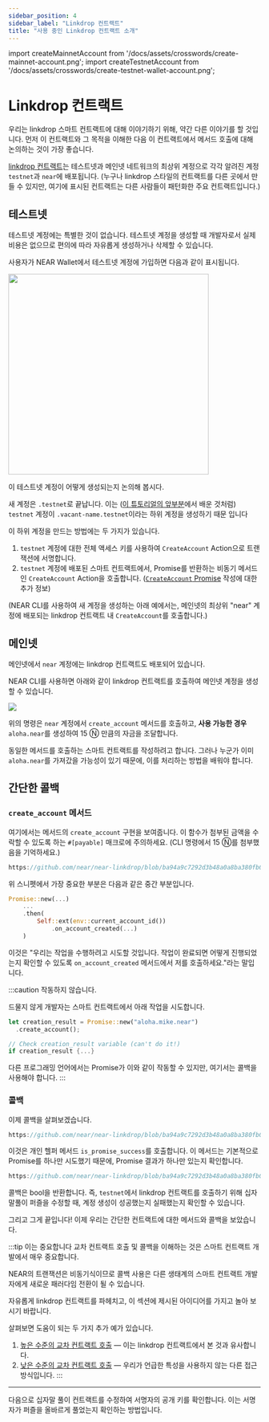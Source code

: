 ```yaml
---
sidebar_position: 4
sidebar_label: "Linkdrop 컨트랙트"
title: "사용 중인 Linkdrop 컨트랙트 소개"
---
```


import createMainnetAccount from '/docs/assets/crosswords/create-mainnet-account.png';
import createTestnetAccount from '/docs/assets/crosswords/create-testnet-wallet-account.png';

# Linkdrop 컨트랙트

우리는 linkdrop 스마트 컨트랙트에 대해 이야기하기 위해, 약간 다른 이야기를 할 것입니다. 먼저 이 컨트랙트와 그 목적을 이해한 다음 이 컨트랙트에서 메서드 호출에 대해 논의하는 것이 가장 좋습니다.

[linkdrop 컨트랙트](https://github.com/near/near-linkdrop)는 테스트넷과 메인넷 네트워크의 최상위 계정으로 각각 알려진 계정 `testnet`과 `near`에 배포됩니다. (누구나 linkdrop 스타일의 컨트랙트를 다른 곳에서 만들 수 있지만, 여기에 표시된 컨트랙트는 다른 사람들이 패턴화한 주요 컨트랙트입니다.)

## 테스트넷

테스트넷 계정에는 특별한 것이 없습니다. 테스트넷 계정을 생성할 때 개발자로서 실제 비용은 없으므로 편의에 따라 자유롭게 생성하거나 삭제할 수 있습니다.

사용자가 NEAR Wallet에서 테스트넷 계정에 가입하면 다음과 같이 표시됩니다.

<img src={createTestnetAccount} width="400" />

이 테스트넷 계정이 어떻게 생성되는지 논의해 봅시다.

새 계정은 `.testnet`로 끝납니다. 이는 ([이 튜토리얼의 앞부분](../01-basics/02-add-functions-call.md#create-a-subaccount)에서 배운 것처럼) `testnet` 계정이 `.vacant-name.testnet`이라는 하위 계정을 생성하기 때문 입니다 

이 하위 계정을 만드는 방법에는 두 가지가 있습니다.

1. `testnet` 계정에 대한 전체 액세스 키를 사용하여 `CreateAccount` Action으로 트랜잭션에 서명합니다.
2. `testnet` 계정에 배포된 스마트 컨트랙트에서, Promise를 반환하는 비동기 메서드인 `CreateAccount` Action을 호출합니다. ([`CreateAccount` Promise](/sdk/rust/promises/create-account) 작성에 대한 추가 정보)

(NEAR CLI를 사용하여 새 계정을 생성하는 아래 예에서는, 메인넷의 최상위 "near" 계정에 배포되는 linkdrop 컨트랙트 내 `CreateAccount`를 호출합니다.)

## 메인넷

메인넷에서 `near` 계정에는 linkdrop 컨트랙트도 배포되어 있습니다.

NEAR CLI를 사용하면 아래와 같이 linkdrop 컨트랙트를 호출하여 메인넷 계정을 생성할 수 있습니다.

<img src={createMainnetAccount} />

위의 명령은 `near` 계정에서 `create_account` 메서드를 호출하고, **사용 가능한 경우** `aloha.near`를 생성하여 15 Ⓝ 만큼의 자금을 조달합니다.

동일한 메서드를 호출하는 스마트 컨트랙트를 작성하려고 합니다. 그러나 누군가 이미 `aloha.near`를 가져갔을 가능성이 있기 때문에, 이를 처리하는 방법을 배워야 합니다.


## 간단한 콜백

### `create_account` 메서드

여기에서는 메서드의 `create_account` 구현을 보여줍니다. 이 함수가 첨부된 금액을 수락할 수 있도록 하는 `#[payable]` 매크로에 주의하세요. (CLI 명령에서 15 Ⓝ를 첨부했음을 기억하세요.)

```rust reference
https://github.com/near/near-linkdrop/blob/ba94a9c7292d3b48a0a8ba380fb0e7ff6b24efc6/src/lib.rs#L125-L149
```

위 스니펫에서 가장 중요한 부분은 다음과 같은 중간 부분입니다.

```rs
Promise::new(...)
    ...
    .then(
        Self::ext(env::current_account_id())
            .on_account_created(...)
    )
```

이것은 "우리는 작업을 수행하려고 시도할 것입니다. 작업이 완료되면 어떻게 진행되었는지 확인할 수 있도록 `on_account_created` 메서드에서 저를 호출하세요."라는 말입니다.

:::caution 작동하지 않습니다.

드물지 않게 개발자는 스마트 컨트랙트에서 아래 작업을 시도합니다.

```rust
let creation_result = Promise::new("aloha.mike.near")
  .create_account();

// Check creation_result variable (can't do it!)
if creation_result {...}

```

다른 프로그래밍 언어에서는 Promise가 이와 같이 작동할 수 있지만, 여기서는 콜백을 사용해야 합니다.
:::

### 콜백

이제 콜백을 살펴보겠습니다.

```rust reference
https://github.com/near/near-linkdrop/blob/ba94a9c7292d3b48a0a8ba380fb0e7ff6b24efc6/src/lib.rs#L151-L164
```

이것은 개인 헬퍼 메서드 `is_promise_success`를 호출합니다. 이 메서드는 기본적으로 Promise를 하나만 시도했기 때문에, Promise 결과가 하나만 있는지 확인합니다.

```rust reference
https://github.com/near/near-linkdrop/blob/ba94a9c7292d3b48a0a8ba380fb0e7ff6b24efc6/src/lib.rs#L32-L42
```

콜백은 bool을 반환합니다. 즉, `testnet`에서 linkdrop 컨트랙트를 호출하기 위해 십자말풀이 퍼즐을 수정할 때, 계정 생성이 성공했는지 실패했는지 확인할 수 있습니다.

그리고 그게 끝입니다! 이제 우리는 간단한 컨트랙트에 대한 메서드와 콜백을 보았습니다.

:::tip 이는 중요합니다
교차 컨트랙트 호출 및 콜백을 이해하는 것은 스마트 컨트랙트 개발에서 매우 중요합니다.

NEAR의 트랜잭션은 비동기식이므로 콜백 사용은 다른 생태계의 스마트 컨트랙트 개발자에게 새로운 패러다임 전환이 될 수 있습니다.

자유롭게 linkdrop 컨트랙트를 파헤치고, 이 섹션에 제시된 아이디어를 가지고 놀아 보시기 바랍니다.

살펴보면 도움이 되는 두 가지 추가 예가 있습니다.

1. [높은 수준의 교차 컨트랙트 호출](https://github.com/near/near-sdk-rs/blob/master/examples/cross-contract-calls/high-level/src/lib.rs) — 이는 linkdrop 컨트랙트에서 본 것과 유사합니다.
2. [낮은 수준의 교차 컨트랙트 호출](https://github.com/near/near-sdk-rs/blob/master/examples/cross-contract-calls/low-level/src/lib.rs) — 우리가 언급한 특성을 사용하지 않는 다른 접근 방식입니다.
:::

---

다음으로 십자말 풀이 컨트랙트를 수정하여 서명자의 공개 키를 확인합니다. 이는 서명자가 퍼즐을 올바르게 풀었는지 확인하는 방법입니다.
